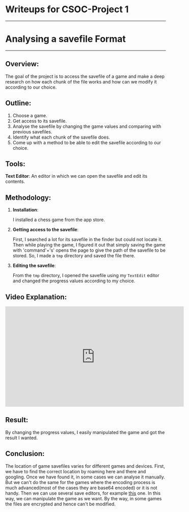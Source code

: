 # Writeups for CSOC-Project 1
---
# Analysing a savefile Format
---
## Overview:

The goal of the project is to access the savefile of a game and make a deep research on how each chunk of the file works and how can we modify it according to our choice.

## Outline:

1. Choose a game.
2. Get access to its savefile.
3. Analyse the savefile by changing the game values and comparing with previous savefiles.
4. Identify what each chunk of the savefile does.
5. Come up with a method to be able to edit the savefile according to our choice.

## Tools:

**Text Editor**: An editor in which we can open the savefile and edit its contents.

## Methodology:
    
 1. **Installation**:
   
    I installed a chess game from the app store.

 2. **Getting access to the savefile**:

    First, I searched a lot for its savefile in the finder but could not locate it. Then while playing the game, I figured it out that simply saving the game with 'command'+'s' opens the page to give the path of the savefile to be stored. So, I made a `tmp` directory and saved the file there. 
 3. **Editing the savefile**:
   
    From the `tmp` directory, I opened the savefile using my `TextEdit` editor and changed the progress values according to my choice.

## Video Explanation:

<iframe width="560" height="315" src="https://www.youtube.com/embed/Ud7OlH73U7U?si=BsGgLOsyCdGUNHq_" title="YouTube video player" frameborder="0" allow="accelerometer; autoplay; clipboard-write; encrypted-media; gyroscope; picture-in-picture; web-share" referrerpolicy="strict-origin-when-cross-origin" allowfullscreen></iframe>

## Result:

By changing the progress values, I easily manipulated the game and got the result I wanted.
   
## Conclusion:

The location of game savefiles varies for different games and devices. First, we have to find the correct location by roaming here and there and googling. Once we have found it, in some cases we can analyse it manually. But we can't do the same for the games where the encoding process is much advanced(most of the cases they are base64 encoded) or it is not handy. Then we can use several save editors, for example [this](https://rakion99.github.io/shelter-editor/) one. In this way, we can manipulate the game as we want. By the way, in some games the files are encrypted and hence can't be modified.